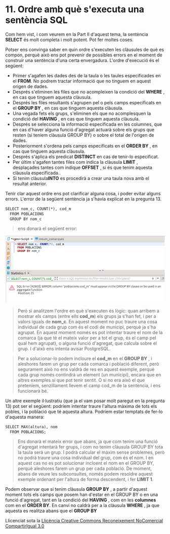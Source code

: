 # 11\. Ordre amb què s'executa una sentència SQL

Com hem vist, i com veurem en la Part II d'aquest tema, la sentència
**SELECT** és molt completa i molt potent. Pot fer moltes coses.

Potser ens convinga saber en quin ordre s'executen les clàusules de què es
compon, perquè això ens pot prevenir de possibles errors en el moment de
construir una sentència d'una certa envergadura. L'ordre d'execució és el
següent:

  * Primer s'agafen les dades des de la taula o les taules especificades en el **FROM**. No podrem tractar informació que no tinguem en aquest origen de dades.
  * Després s'eliminen les files que no acompleixen la condició del **WHERE** , en cas que tinguem aquesta clàusula.
  * Després les files resultants s'agrupen pel o pels camps especificats en el **GROUP BY** , en cas que tinguem aquesta clàusula.
  * Una vegada fets els grups, s'eliminen els que no acomplesquen la condició del **HAVING** , en cas que tinguem aquesta clàusula.
  * Després se selecciona la informació especificada en les columnes, que en cas d'haver alguna funció d'agregat actuarà sobre els grups que resten (si teníem clàusula GROUP BY) o sobre el total de l'origen de dades.
  * Posteriorment s'ordena pels camps especificats en el **ORDER BY** , en cas que tinguem aquesta clàusula.
  * Després s'aplica els predicat **DISTINCT** en cas de tenir-lo especificat.
  * Per últim s'agafen tantes files com indica la clàusula **LIMIT** , desplaçades tantes com indique **OFFSET** , si és que tenim aquesta clàusula especificada..
  * Si tenim clàusula**INTO** es procedirà a crear una taula nova amb el resultat anterior.

Tenir clar aquest ordre ens pot clarificar alguna cosa, i poder evitar alguns
errors. L'error de la següent sentència ja s'havia explicat en la pregunta 13.
```
SELECT nom_c, COUNT(*), cod_m  
  FROM POBLACIONS  
  GROUP BY nom_c
```
> ens donarà el següent error:

![](T6_1_19_1.png)

> Però si analitzem l'ordre en què s'executen és lògic: quan arribem a mostrar
> els camps (entre ells **cod_m**) els grups ja s'han fet, i per a valors
> iguals de **nom_c**. En aquest moment no puc traure una cosa individual de
> cada grup com és el codi de municipi, perquè ja s'ha agrupat. En aquest
> moment només es pot intentar traure el nom de la comarca (ja que té el
> mateix valor per a tot el grup, és el camp pel qual hem agrupat), o alguna
> funció d'agregat, que calcula sobre el grup. I d'això ens intenta avisar
> PostgreSQL.

> Per a solucionar-lo podem incloure el **cod_m** en el **GROUP BY** , i
> aleshores farem un grup per cada comarca i població diferent, però
> segurament això no ens valdrà de res en aquest exemple, perquè cada grup
> només contindrà un element (un municipi), encara que en altres exemples sí
> que pot tenir sentit. O si no era això el que preteníem, senzillament llevem
> el camp cod_m de la sentència, i ens funcionarà bé.

Un altre exemple il·lustratiu (que ja el vam posar molt paregut en la pregunta
13) pot ser el següent: podríem intentar traure l'altura màxima de tots els
pobles, i la població que té aquesta altura. Podríem estar temptats de fer-lo
d'aquesta manera:
```
SELECT MAX(altura), nom  
  FROM POBLACIONS;
```
> Ens donarà el mateix error que abans, ja que com tenim una funció d'agregat
> intentarà fer grups, i com no tenim clàusula GROUP BY tota la taula serà un
> grup. I podrà calcular el màxim sense problemes, però no podrà traure una
> cosa individual del grup, com és el nom. I en aquest cas no es pot
> solucionar incloent el nom en el GROUP BY, perquè aleshores farem un grup
> per cada població. De moment, abans de veure les subconsultes, només podem
> resoldre aquest exemple ordenant per l'altura de forma descendent, i fer
> **LIMIT 1**.

Podem observar que si tenim clàusula **GROUP BY** , a partir d'aquest moment
tots els camps que posem han d'estar en el GROUP BY o en una funció d'agregat,
tant en la condició del **HAVING** , com en les **columnes** com en el **ORDER
BY**. En canvi no caldrà per a la clàusula **WHERE** , ja que aquesta es
realitza abans que el **GROUP BY**



Llicenciat sota la  [Llicència Creative Commons Reconeixement NoComercial
CompartirIgual 3.0](http://creativecommons.org/licenses/by-nc-sa/3.0/)

